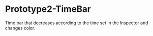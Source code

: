 # Prototype2-TimeBar
 Time bar that decreases according to the time set in the Inspector and changes color.
